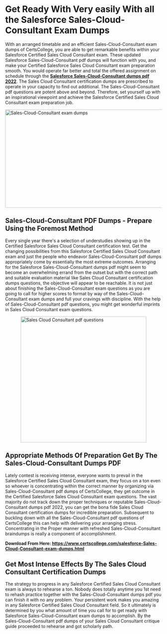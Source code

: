 <h1><strong>Get Ready With Very easily With all the Salesforce Sales-Cloud-Consultant Exam Dumps&nbsp;</strong></h1>
<p><span style="font-weight: 400;">With an arranged timetable and an efficient  Sales-Cloud-Consultant exam dumps of CertsCollege, you are able to get remarkable benefits within your Salesforce Certified Sales Cloud Consultant exam. These updated Salesforce Sales-Cloud-Consultant pdf dumps will function with you, and make your Certified Salesforce Sales Cloud Consultant exam preparation smooth. You would operate far better and total the offered assignment on schedule through the <strong><a href="https://www.certscollege.com/salesforce-Sales-Cloud-Consultant-exam-dumps.html">Salesforce Sales-Cloud-Consultant dumps pdf 2022</a></strong>. The Sales Cloud Consultant certification dumps are prescribed to operate in your capacity to find out additional. The  Sales-Cloud-Consultant pdf questions are potent above and beyond. Therefore, set yourself up with an inspirational viewpoint and achieve the Salesforce Certified Sales Cloud Consultant exam preparation job.&nbsp;</span></p>
<p><span style="font-weight: 400;"><img style="display: block; margin-left: auto; margin-right: auto;" src="https://i.ibb.co/CPDK3ps/Yellow-and-Blue-Initiative-Blog-Banner.png" alt="Sales-Cloud-Consultant exam dumps" width="559" height="315" /></span></p>
<h2><strong>Sales-Cloud-Consultant PDF Dumps - Prepare Using the Foremost Method</strong></h2>
<p><span style="font-weight: 400;">Every single year there's a selection of understudies showing up in the Certified Salesforce Sales Cloud Consultant certification test. Get the changing possibilities from this Salesforce Certified Sales Cloud Consultant exam and just the people who endeavor Sales-Cloud-Consultant pdf dumps appropriately come by essentially the most extreme outcomes. Arranging for the Salesforce Sales-Cloud-Consultant dumps pdf might seem to become an overwhelming errand from the outset but with the correct path and suitable evaluation material like Sales Cloud Consultant certification dumps questions, the objective will appear to be reachable. It is not just about finishing the Sales-Cloud-Consultant exam questions as you are going to call for higher scores to format by way of the Sales-Cloud-Consultant exam dumps and full your cravings with discipline. With the help of Sales-Cloud-Consultant pdf questions, you might get wonderful imprints in Sales Cloud Consultant exam questions.</span></p>
<p><span style="font-weight: 400;"><a href="https://tinyurl.com/y865h57g"><img style="display: block; margin-left: auto; margin-right: auto;" src="https://i.ibb.co/9tMrhdY/Teacher-Appreciation-Invitation.png" alt="Sales Cloud Consultant pdf questions " width="404" height="404" /></a></span></p>
<h2><strong>Appropriate Methods Of Preparation Get By The Sales-Cloud-Consultant Dumps PDF</strong></h2>
<p><span style="font-weight: 400;">Lately contest is receiving intense, everyone wants to prevail in the Salesforce Certified Sales Cloud Consultant exam, they focus on a ton even so whoever is concentrating within the correct manner by organizing via Sales-Cloud-Consultant pdf dumps of CertsCollege, they get outcome in the Certified Salesforce Sales Cloud Consultant exam questions. The vast majority do not track down the proper techniques or reputable Sales-Cloud-Consultant dumps pdf 2022, you can get the bona fide Sales Cloud Consultant certification dumps for incredible preparation. Subsequent to buckling down with all the  Sales-Cloud-Consultant pdf questions of CertsCollege this can help with delivering your arranging stress. Concentrating in the Proper manner with refreshed Sales-Cloud-Consultant braindumps is really a component of accomplishment.</span></p>
<p><span style="font-weight: 400;"><strong>Download From Here: <a href="https://www.certscollege.com/salesforce-Sales-Cloud-Consultant-exam-dumps.html">https://www.certscollege.com/salesforce-Sales-Cloud-Consultant-exam-dumps.html</a></strong></span></p>
<h2><strong>Get Most Intense Effects By The Sales Cloud Consultant Certification Dumps</strong></h2>
<p><span style="font-weight: 400;">The strategy to progress in any Salesforce Certified Sales Cloud Consultant exam is always to rehearse a ton. Nobody does totally anytime you 1st need to rehash practice together with the Sales-Cloud-Consultant dumps pdf you can finish it with no any problem. Your persistent work makes you amazing in any Salesforce Certified Sales Cloud Consultant field. So it ultimately is determined by you what amount of time you call for to get ready with Salesforce Sales-Cloud-Consultant exam dumps to accomplish. By the Sales-Cloud-Consultant pdf dumps of your Sales Cloud Consultant critique guide proceeded to rehearse and got scholarly path.</span></p>
